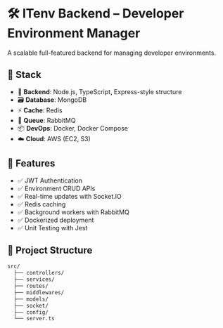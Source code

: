 # 🛠️ ITenv Backend – Developer Environment Manager

A scalable full-featured backend for managing developer environments.

## 🔧 Stack

- 🧠 **Backend**: Node.js, TypeScript, Express-style structure
- 🗃️ **Database**: MongoDB
- ⚡ **Cache**: Redis
- 🔄 **Queue**: RabbitMQ
- 📦 **DevOps**: Docker, Docker Compose
- ☁️ **Cloud**: AWS (EC2, S3)

## 🚀 Features

- ✅ JWT Authentication
- ✅ Environment CRUD APIs
- ✅ Real-time updates with Socket.IO
- ✅ Redis caching
- ✅ Background workers with RabbitMQ
- ✅ Dockerized deployment
- ✅ Unit Testing with Jest

## 📁 Project Structure

```bash
src/
  ├── controllers/
  ├── services/
  ├── routes/
  ├── middlewares/
  ├── models/
  ├── socket/
  ├── config/
  └── server.ts
